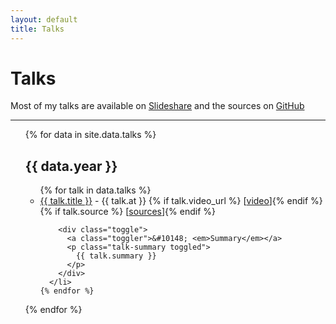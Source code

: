 ```yaml
---
layout: default
title: Talks
---
```


# Talks

Most of my talks are available on [Slideshare](http://fr.slideshare.net/bebatut) 
and the sources on [GitHub](https://github.com/bebatut-slides)

---

<ul class="talks">
  {% for data in site.data.talks %}
  <h2 class="title">{{ data.year }}</h2>

  <ul class="talks-by-year {{ data.year }}">
    {% for talk in data.talks %}
      <li class="talk">
        <div class="talk-title">
          <a href="{{ talk.slides_url }}">{{ talk.title }}</a> - {{ talk.at }}
          {% if talk.video_url %} [<a href="{{ talk.video_url }}">video</a>]{% endif %}{% if talk.source %} [<a href="{{ talk.source }}">sources</a>]{% endif %}
        </div>

        <div class="toggle">
          <a class="toggler">&#10148; <em>Summary</em></a>
          <p class="talk-summary toggled">
            {{ talk.summary }}
          </p>
        </div>
      </li>
    {% endfor %}
  </ul>
  {% endfor %}
</ul>


